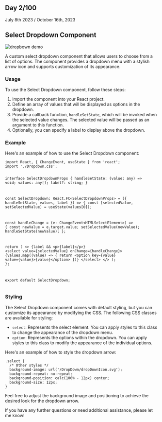 <!-- Select Dropdown Component -->
<h2>Day 2/100</h2>

<p>July 8th 2023 / October 16th, 2023</p>

<h2>Select Dropdown Component</h2>

<img src="https://cdn.discordapp.com/attachments/715319623637270638/1133487035223654582/image.png" alt="dropbown demo" />

<p>A custom select dropdown component that allows users to choose from a list of options. The component provides a dropdown menu with a stylish arrow icon and supports customization of its appearance.</p>

<h3>Usage</h3>
<p>To use the Select Dropdown component, follow these steps:</p>
<ol>
  <li>Import the component into your React project.</li>
  <li>Define an array of values that will be displayed as options in the dropdown.</li>
  <li>Provide a callback function, <code>handleSetState</code>, which will be invoked when the selected value changes. The selected value will be passed as an argument to this function.</li>
  <li>Optionally, you can specify a label to display above the dropdown.</li>
</ol>

<h3>Example</h3>
<p>Here's an example of how to use the Select Dropdown component:</p>
<pre><code>import React, { ChangeEvent, useState } from 'react';
import './Dropdown.css';

interface SelectDropdownProps {
  handleSetState: (value: any) => void;
  values: any[];
  label?: string;
}

const SelectDropdown: React.FC&lt;SelectDropdownProps&gt; = ({ handleSetState, values, label }) => {
  const [selectedValue, setSelectedValue] = useState(values[0]);

  const handleChange = (e: ChangeEvent&lt;HTMLSelectElement&gt;) => {
    const newValue = e.target.value;
    setSelectedValue(newValue);
    handleSetState(newValue);
  };

  return (
    &lt;&gt;
      {label &amp;&amp; &lt;p&gt;{label}&lt;/p&gt;}
      &lt;select value={selectedValue} onChange={handleChange}&gt;
        {values.map((value) =&gt; {
          return &lt;option key={value} value={value}&gt;{value}&lt;/option&gt;
        })}
      &lt;/select&gt;
    &lt;/&gt;
  );
};

export default SelectDropdown;
</code></pre>

<h3>Styling</h3>
<p>The Select Dropdown component comes with default styling, but you can customize its appearance by modifying the CSS. The following CSS classes are available for styling:</p>
<ul>
  <li><code>select</code>: Represents the select element. You can apply styles to this class to change the appearance of the dropdown menu.</li>
  <li><code>option</code>: Represents the options within the dropdown. You can apply styles to this class to modify the appearance of the individual options.</li>
</ul>

<p>Here's an example of how to style the dropdown arrow:</p>
<pre><code>.select {
  /* Other styles */
  background-image: url('/DropDown/dropDownIcon.svg');
  background-repeat: no-repeat;
  background-position: calc(100% - 12px) center;
  background-size: 12px;
}
</code></pre>

<p>Feel free to adjust the background image and positioning to achieve the desired look for the dropdown arrow.</p>

<p>If you have any further questions or need additional assistance, please let me know!</p>
